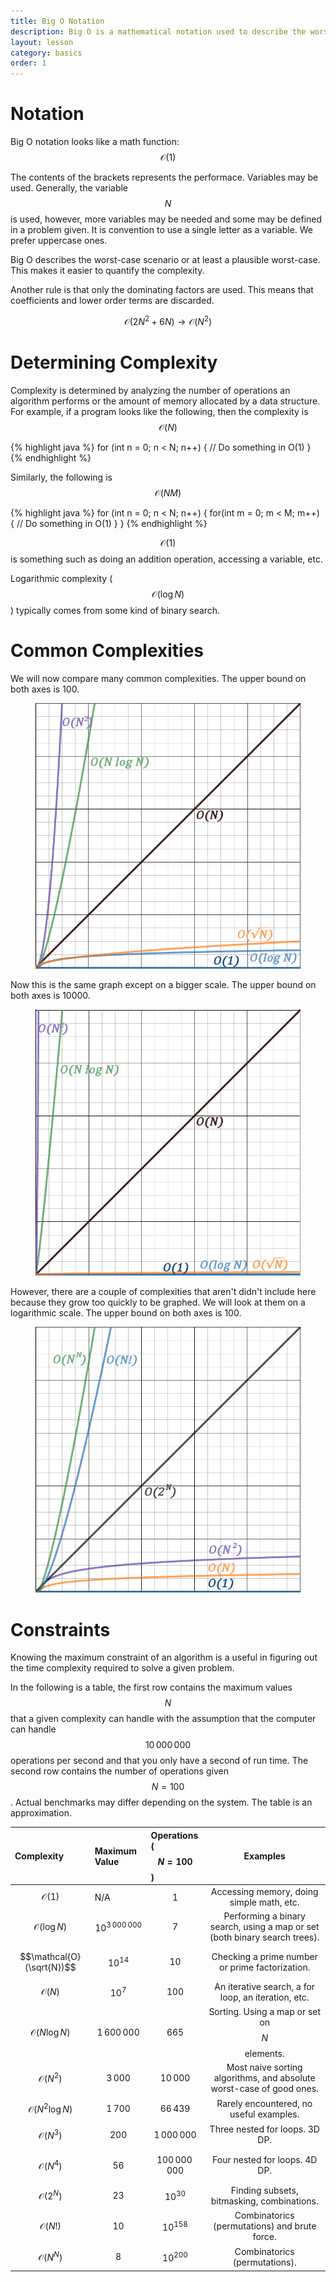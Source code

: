 ```yaml
---
title: Big O Notation
description: Big O is a mathematical notation used to describe the worst-case performance of an algorithm or data structure. More specifically, it represents the number of operations an algorithm executes or the amount of memory a data structure takes. These two, are respectively called time complexity and space complexity.
layout: lesson
category: basics
order: 1
---
```


# Notation
Big O notation looks like a math function: $$\mathcal{O}(1)$$

The contents of the brackets represents the performace. Variables may be used. Generally, the variable $$N$$ is used, however, more variables may be needed and some may be defined in a problem given. It is convention to use a single letter as a variable. We prefer uppercase ones.

Big O describes the worst-case scenario or at least a plausible worst-case. This makes it easier to quantify the complexity.

Another rule is that only the dominating factors are used. This means that coefficients and lower order terms are discarded.

$$\mathcal{O}(2N^2+6N) \to \mathcal{O}(N^2)$$

# Determining Complexity
Complexity is determined by analyzing the number of operations an algorithm performs or the amount of memory allocated by a data structure. For example, if a program looks like the following, then the complexity is $$\mathcal{O}(N)$$

{% highlight java %}
for (int n = 0; n < N; n++) {
	// Do something in O(1)
}
{% endhighlight %}

Similarly, the following is $$\mathcal{O}(NM)$$

{% highlight java %}
for (int n = 0; n < N; n++) {
	for(int m = 0; m < M; m++) {
		// Do something in O(1)
	}
}
{% endhighlight %}

$$\mathcal{O}(1)$$ is something such as doing an addition operation, accessing a variable, etc.

Logarithmic complexity ($$\mathcal{O}(\log N)$$) typically comes from some kind of binary search.

# Common Complexities
We will now compare many common complexities. The upper bound on both axes is 100.
<figure>
	<img src="/assets/cpt/diagrams/big-o-notation1.png">
</figure>

Now this is the same graph except on a bigger scale. The upper bound on both axes is 10000.
<figure>
	<img src="/assets/cpt/diagrams/big-o-notation2.png">
</figure>

However, there are a couple of complexities that aren't didn't include here because they grow too quickly to be graphed. We will look at them on a logarithmic scale. The upper bound on both axes is 100.
<figure>
	<img src="/assets/cpt/diagrams/big-o-notation3.png">
</figure>

# Constraints
Knowing the maximum constraint of an algorithm is a useful in figuring out the time complexity required to solve a given problem.

In the following is a table, the first row contains the maximum values $$N$$ that a given complexity can handle with the assumption that the computer can handle $${10\,000\,000}$$ operations per second and that you only have a second of run time. The second row contains the number of operations given $$N=100$$. Actual benchmarks may differ depending on the system. The table is an approximation.

| Complexity                 | Maximum Value        | Operations ($$N=100$$) | Examples                                                                   |
|:---------------------------|:---------------------|:-----------------------|:--------------------------------------------------------------------------:|
| $$\mathcal{O}(1)$$         | N/A                  | $$1$$                  | Accessing memory, doing simple math, etc.                                  |
| $$\mathcal{O}(\log N)$$    | $$10^{3\,000\,000}$$ | $$7$$                  | Performing a binary search, using a map or set (both binary search trees). |
| $$\mathcal{O}(\sqrt{N})$$  | $$10^{14}$$          | $$10$$                 | Checking a prime number or prime factorization.                            |
| $$\mathcal{O}(N)$$         | $$10^{7}$$           | $$100$$                | An iterative search, a for loop, an iteration, etc.                        |
| $$\mathcal{O}(N\log N)$$   | $$1\,600\,000$$      | $$665$$                | Sorting. Using a map or set on $$N$$ elements.                             |
| $$\mathcal{O}(N^2)$$       | $$3\,000$$           | $$10\,000$$            | Most naive sorting algorithms, and absolute worst-case of good ones.       |
| $$\mathcal{O}(N^2\log N)$$ | $$1\,700$$           | $$66\,439$$            | Rarely encountered, no useful examples.                                    |
| $$\mathcal{O}(N^3)$$       | $$200$$              | $$1\,000\,000$$        | Three nested for loops. 3D DP.                                             |
| $$\mathcal{O}(N^4)$$       | $$56$$               | $$100\,000\,000$$      | Four nested for loops. 4D DP.                                              |
| $$\mathcal{O}(2^N)$$       | $$23$$               | $$10^{30}$$            | Finding subsets, bitmasking, combinations.                                 |
| $$\mathcal{O}(N!)$$        | $$10$$               | $$10^{158}$$           | Combinatorics (permutations) and brute force.                              |
| $$\mathcal{O}(N^N)$$       | $$8$$                | $$10^{200}$$           | Combinatorics (permutations).                                              |
